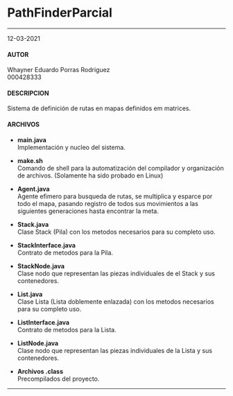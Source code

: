 # PathFinderParcial

--------------------------------------------------

12-03-2021 <br />

#### AUTOR
Whayner Eduardo Porras Rodriguez  <br />
000428333 


#### DESCRIPCION
Sistema de definición de rutas en mapas definidos em matrices.

#### ARCHIVOS
* **main.java** <br />
	Implementación y nucleo del sistema.

* **make.sh** <br />
	Comando de shell para la automatización del compilador y organización de archivos. (Solamente ha sido probado en Linux)

* **Agent.java** <br />
	Agente efimero para busqueda de rutas, se multiplica y esparce por todo el mapa, pasando registro de todos sus movimientos a las siguientes generaciones hasta encontrar la meta.

* **Stack.java** <br />
	Clase Stack (Pila) con los metodos necesarios para su completo uso.

* **StackInterface.java** <br />
	Contrato de metodos para la Pila.

* **StackNode.java** <br />
	Clase nodo que representan las piezas individuales de el Stack y sus contenedores.
	
* **List.java** <br />
	Clase Lista (Lista doblemente enlazada) con los metodos necesarios para su completo uso.

* **ListInterface.java** <br />
	Contrato de metodos para la Lista.

* **ListNode.java** <br />
	Clase nodo que representan las piezas individuales de la Lista y sus contenedores.

* **Archivos .class** <br />
	Precompilados del proyecto.

--------------------------------------------------
